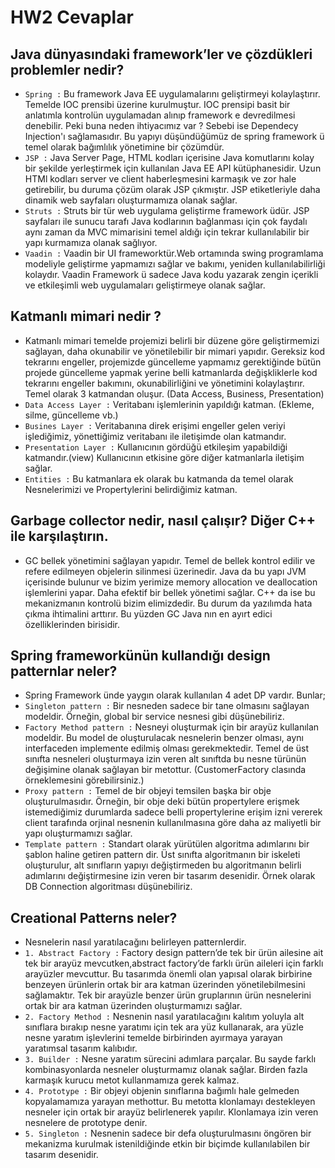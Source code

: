 # HW2 Cevaplar

## Java dünyasındaki framework’ler ve çözdükleri problemler nedir?

- ``Spring :``  Bu framework Java EE uygulamalarını geliştirmeyi kolaylaştırır. Temelde IOC prensibi üzerine kurulmuştur. IOC prensipi basit bir anlatımla kontrolün uygulamadan alınıp framework e devredilmesi denebilir. Peki buna neden ihtiyacımız var ? Sebebi ise Dependecy Injection'ı sağlamasıdır. Bu yapıyı düşündüğümüz de spring framework ü temel olarak bağımlılık yönetimine bir çözümdür.
- ``JSP :`` Java Server Page, HTML kodları içerisine Java komutlarını kolay bir şekilde yerleştirmek için kullanılan Java EE API kütüphanesidir. Uzun HTMl kodları server ve client haberleşmesini karmaşık ve zor hale getirebilir, bu duruma çözüm olarak JSP çıkmıştır. JSP etiketleriyle daha dinamik web sayfaları oluşturmamıza olanak sağlar.
- ``Struts :`` Struts bir tür web uygulama geliştirme framework üdür. JSP sayfaları ile sunucu tarafı Java kodlarının bağlanması için çok faydalı aynı zaman da MVC mimarisini temel aldığı için tekrar kullanılabilir bir yapı kurmamıza olanak sağlıyor.
- ``Vaadin :`` Vaadin bir UI frameworktür.Web ortamında swing programlama modeliyle geliştirme yapmamızı sağlar ve bakımı, yeniden kullanılabilirliği kolaydır. Vaadin Framework ü sadece Java kodu yazarak zengin içerikli ve etkileşimli web uygulamaları geliştirmeye olanak sağlar.

## Katmanlı mimari nedir ?

- Katmanlı mimari temelde projemizi belirli bir düzene göre geliştirmemizi sağlayan, daha okunabilir ve yönetilebilir bir mimari yapıdır. Gereksiz kod tekrarını engeller, projemizde güncelleme yapmamız gerektiğinde bütün projede güncelleme yapmak yerine belli katmanlarda değişkliklerle kod tekrarını engeller bakımını, okunabilirliğini ve yönetimini kolaylaştırır. Temel olarak 3 katmandan oluşur. (Data Access, Business, Presentation)
- ``Data Access Layer :`` Veritabanı işlemlerinin yapıldığı katman. (Ekleme, silme, güncelleme vb.)
- ``Busines Layer :`` Veritabanına direk erişimi engeller gelen veriyi işlediğimiz, yönettiğimiz veritabanı ile iletişimde olan katmandır.
- ``Presentation Layer :`` Kullanıcının gördüğü etkileşim yapabildiği katmandır.(view) Kullanıcının etkisine göre diğer katmanlarla iletişim sağlar.
- ``Entities :`` Bu katmanlara ek olarak bu katmanda da temel olarak Nesnelerimizi ve Propertylerini belirdiğimiz katman.

## Garbage collector nedir, nasıl çalışır? Diğer C++ ile karşılaştırın.

- GC bellek yönetimini sağlayan yapıdır. Temel de bellek kontrol edilir ve refere edilmeyen objelerin silinmesi üzerinedir. Java da bu yapı JVM içerisinde bulunur ve bizim yerimize memory allocation ve deallocation işlemlerini yapar. Daha efektif bir bellek yönetimi sağlar. C++ da ise bu mekanizmanın kontrolü bizim elimizdedir. Bu durum da yazılımda hata çıkma ihtimalini arttırır. Bu yüzden GC Java nın en ayırt edici özelliklerinden birisidir.

##  Spring frameworkünün kullandığı design patternlar neler?

- Spring Framework ünde yaygın olarak kullanılan 4 adet DP vardır. Bunlar; 
- ``Singleton pattern :`` Bir nesneden sadece bir tane olmasını sağlayan modeldir. Örneğin, global bir service nesnesi gibi düşünebiliriz.
- ``Factory Method pattern :`` Nesneyi oluşturmak için bir arayüz kullanılan modeldir. Bu model de oluşturulacak nesnelerin benzer olması, aynı interfaceden implemente edilmiş olması gerekmektedir. Temel de üst sınıfta nesneleri oluşturmaya izin veren alt sınıftda bu nesne türünün değişimine olanak sağlayan bir metottur. (CustomerFactory clasında örneklemesini görebilirsiniz.)
- ``Proxy pattern :`` Temel de bir objeyi temsilen başka bir obje oluşturulmasıdır. Örneğin, bir obje deki bütün propertylere erişmek istemediğimiz durumlarda sadece belli propertylerine erişim izni vererek client tarafında orjinal nesnenin kullanılmasına göre daha az maliyetli bir yapı oluşturmamızı sağlar.
- ``Template pattern :`` Standart olarak yürütülen algoritma adımlarını bir şablon haline getiren pattern dir. Üst sınıfta algoritmanın bir iskeleti oluşturulur, alt sınıfların yapıyı değiştirmeden bu algoritmanın belirli adımlarını değiştirmesine izin veren bir tasarım desenidir. Örnek olarak DB Connection algoritması düşünebiliriz. 

## Creational Patterns neler?

- Nesnelerin nasıl yaratılacağını belirleyen patternlerdir.
- ``1. Abstract Factory :`` Factory design pattern’de tek bir ürün ailesine ait tek bir arayüz mevcutken,abstract factory’de farklı ürün aileleri için farklı arayüzler mevcuttur. Bu tasarımda önemli olan yapısal olarak birbirine  benzeyen ürünlerin ortak bir ara katman üzerinden yönetilebilmesini sağlamaktır. Tek bir arayüzle benzer ürün gruplarının ürün nesnelerini ortak bir ara katman üzerinden oluşturmamızı sağlar.
- ``2. Factory Method :`` Nesnenin nasıl yaratılacağını kalıtım yoluyla alt sınıflara bırakıp nesne yaratımı için tek ara yüz kullanarak, ara yüzle nesne yaratım işlevlerini temelde birbirinden ayırmaya yarayan yaratımsal tasarım kalıbıdır.
- ``3. Builder :`` Nesne yaratım sürecini adımlara parçalar. Bu sayde farklı kombinasyonlarda nesneler oluşturmamız olanak sağlar. Birden fazla karmaşık kurucu metot kullanmamıza gerek kalmaz.
- ``4. Prototype :`` Bir objeyi objenin sınıflarına bağımlı hale gelmeden kopyalamamıza yarayan methottur. Bu metotta klonlamayı destekleyen nesneler için ortak bir arayüz belirlenerek yapılır. Klonlamaya izin veren nesnelere de prototype denir.
- ``5. Singleton :`` Nesnenin sadece bir defa oluşturulmasını öngören bir mekanizma kurulmak istenildiğinde etkin bir biçimde kullanılabilen bir tasarım desenidir. 

